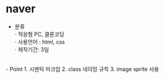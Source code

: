 # naver

- 분류 <br>
  · 적응형 PC, 클론코딩<br>
  · 사용언어 : html, css<br>
  · 제작기간: 3일
<br>
- Point
  1. 시멘틱 마크업
  2. class 네이밍 규칙
  3. image sprite 사용


